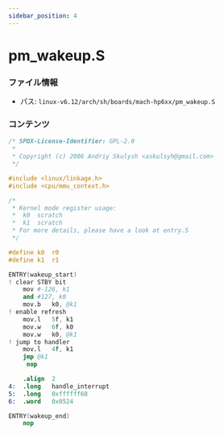 ```yaml
---
sidebar_position: 4
---
```

# pm_wakeup.S

### ファイル情報

- パス: `linux-v6.12/arch/sh/boards/mach-hp6xx/pm_wakeup.S`

### コンテンツ

```S
/* SPDX-License-Identifier: GPL-2.0
 *
 * Copyright (c) 2006 Andriy Skulysh <askulsyh@gmail.com>
 */

#include <linux/linkage.h>
#include <cpu/mmu_context.h>

/*
 * Kernel mode register usage:
 *	k0	scratch
 *	k1	scratch
 * For more details, please have a look at entry.S
 */

#define k0	r0
#define k1	r1

ENTRY(wakeup_start)
! clear STBY bit
	mov	#-126, k1
   	and	#127, k0
	mov.b	k0, @k1
! enable refresh
	mov.l	5f, k1
	mov.w	6f, k0
  	mov.w	k0, @k1
! jump to handler
	mov.l	4f, k1
	jmp	@k1
	 nop

	.align	2
4:	.long	handle_interrupt
5:	.long	0xffffff68
6:	.word	0x0524

ENTRY(wakeup_end)
	nop

```

